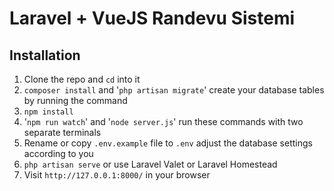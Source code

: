 # Laravel + VueJS Randevu Sistemi

## Installation

1. Clone the repo and `cd` into it
1. `composer install` and '`php artisan migrate`' create your database tables by running the command
1. `npm install`
1. '`npm run watch`' and '`node server.js`' run these commands with two separate terminals
1. Rename or copy `.env.example` file to `.env` adjust the database settings according to you
1. `php artisan serve` or use Laravel Valet or Laravel Homestead
1. Visit `http://127.0.0.1:8000/` in your browser